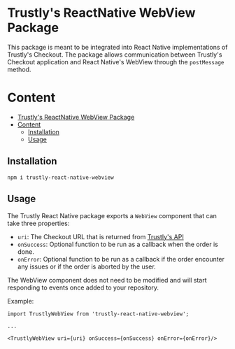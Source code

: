 # Trustly's ReactNative WebView Package

This package is meant to be integrated into React Native implementations of Trustly's Checkout. The package allows communication between Trustly's Checkout application and React Native's WebView through the `postMessage` method.

# Content

- [Trustly's ReactNative WebView Package](#trustlys-reactnative-webview-package)
- [Content](#content)
  - [Installation](#installation)
  - [Usage](#usage)

## Installation

```
npm i trustly-react-native-webview
```

## Usage

The Trustly React Native package exports a `WebView` component that can take three properties:

- `uri`: The Checkout URL that is returned from [Trustly's API](https://eu.developers.trustly.com/doc/reference/api-protocol)
- `onSuccess`: Optional function to be run as a callback when the order is done.
- `onError`: Optional function to be run as a callback if the order encounter any issues or if the order is aborted by the user.

The WebView component does not need to be modified and will start responding to events once added to your repository.

Example:

```
import TrustlyWebView from 'trustly-react-native-webview';

...

<TrustlyWebView uri={uri} onSuccess={onSuccess} onError={onError}/>
```
